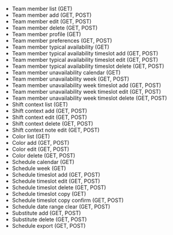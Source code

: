 * Team member list (GET)
* Team member add (GET, POST)
* Team member edit (GET, POST)
* Team member delete (GET, POST)
* Team member profile (GET)
* Team member preferences (GET, POST)
* Team member typical availability (GET)
* Team member typical availability timeslot add (GET, POST)
* Team member typical availability timeslot edit (GET, POST)
* Team member typical availability timeslot delete (GET, POST)
* Team member unavailability calendar (GET)
* Team member unavailability week (GET, POST)
* Team member unavailability week timeslot add (GET, POST)
* Team member unavailability week timeslot edit (GET, POST)
* Team member unavailability week timeslot delete (GET, POST)
* Shift context list (GET)
* Shift context add (GET, POST)
* Shift context edit (GET, POST)
* Shift context delete (GET, POST)
* Shift context note edit (GET, POST)
* Color list (GET)
* Color add (GET, POST)
* Color edit (GET, POST)
* Color delete (GET, POST)
* Schedule calendar (GET)
* Schedule week (GET)
* Schedule timeslot add (GET, POST)
* Schedule timeslot edit (GET, POST)
* Schedule timeslot delete (GET, POST)
* Schedule timeslot copy (GET)
* Schedule timeslot copy confirm (GET, POST)
* Schedule date range clear (GET, POST)
* Substitute add (GET, POST)
* Substitute delete (GET, POST)
* Schedule export (GET, POST)

